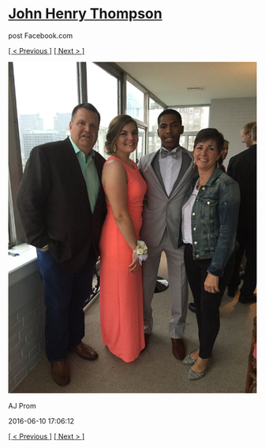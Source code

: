 # [John Henry Thompson](../README.md)
post Facebook.com

[[ < Previous ]](2016-06-10-6.md) [[ Next > ]](2016-06-10-8.md)

[![](../media/2016-06-10/AJ-Prom-5.jpg)](../README.md)

AJ Prom

2016-06-10 17:06:12

[[ < Previous ]](2016-06-10-6.md) [[ Next > ]](2016-06-10-8.md)